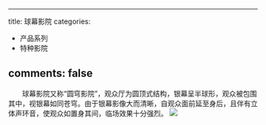 
---
title: 球幕影院
categories:
- 产品系列
- 特种影院

comments: false
---



　　球幕影院又称“圆穹影院”，观众厅为圆顶式结构，银幕呈半球形，观众被包围其中，视银幕如同苍穹。由于银幕影像大而清晰，自观众面前延至身后，且伴有立体声环音，使观众如置身其间，临场效果十分强烈。
<img src="/css/images/tezhongyingyuan/3.jpg">

